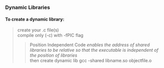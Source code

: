 ### Dynamic Libraries <br>
#### To create a dynamic library: <br>
> create your .c file(s)<br>
> compile only (-c) with -fPIC flag<br>
>> Position Independent Code _enables the address of shared libraries to be relative so that the executable is independent of the position of libraries_<br>
> then create dynamic lib
>> gcc -shared libname.so objectfile.o<br>

